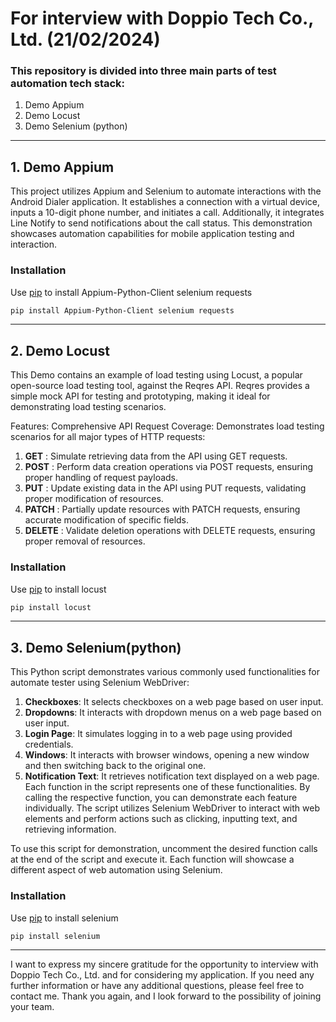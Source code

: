 # For interview with Doppio Tech Co., Ltd. (21/02/2024)

### This repository is divided into three main parts of test automation tech stack:

   1. Demo Appium
   2. Demo Locust
   3. Demo Selenium (python)

---

## 1. Demo Appium 
This project utilizes Appium and Selenium to automate interactions with the Android Dialer application. It establishes a connection with a virtual device, inputs a 10-digit phone number, and initiates a call. Additionally, it integrates Line Notify to send notifications about the call status. This demonstration showcases automation capabilities for mobile application testing and interaction.

### Installation

Use [pip](https://pypi.org/project/Appium-Python-Client/) to install Appium-Python-Client selenium requests
```Zsh
pip install Appium-Python-Client selenium requests
```

---

## 2. Demo Locust 
This Demo contains an example of load testing using Locust, a popular open-source load testing tool, against the Reqres API. Reqres provides a simple mock API for testing and prototyping, making it ideal for demonstrating load testing scenarios.

Features:
   Comprehensive API Request Coverage: Demonstrates load testing scenarios for all major types of HTTP requests:
   1. **GET** : Simulate retrieving data from the API using GET requests.
   2. **POST** : Perform data creation operations via POST requests, ensuring proper handling of request payloads.
   3. **PUT** : Update existing data in the API using PUT requests, validating proper modification of resources.
   4. **PATCH** : Partially update resources with PATCH requests, ensuring accurate modification of specific fields.
   5. **DELETE** : Validate deletion operations with DELETE requests, ensuring proper removal of resources.

### Installation

Use [pip](https://pypi.org/project/locust/) to install locust
```Zsh
pip install locust
```

---

## 3. Demo Selenium(python) 
This Python script demonstrates various commonly used functionalities for automate tester using Selenium WebDriver:

  1. **Checkboxes**: It selects checkboxes on a web page based on user input.
  2. **Dropdowns**: It interacts with dropdown menus on a web page based on user input.
  3. **Login Page**: It simulates logging in to a web page using provided credentials.
  4. **Windows**: It interacts with browser windows, opening a new window and then switching back to the original one.
  5. **Notification Text**: It retrieves notification text displayed on a web page.
Each function in the script represents one of these functionalities. By calling the respective function, you can demonstrate each feature individually. The script utilizes Selenium WebDriver to interact with web elements and perform actions such as clicking, inputting text, and retrieving information.

To use this script for demonstration, uncomment the desired function calls at the end of the script and execute it. Each function will showcase a different aspect of web automation using Selenium.

### Installation

Use [pip](https://pypi.org/project/selenium/) to install selenium
```Zsh
pip install selenium
```

---
I want to express my sincere gratitude for the opportunity to interview with Doppio Tech Co., Ltd. and for considering my application. If you need any further information or have any additional questions, please feel free to contact me. Thank you again, and I look forward to the possibility of joining your team.




